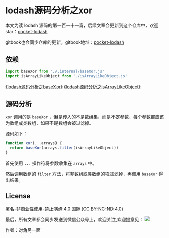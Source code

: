 # lodash源码分析之xor

本文为读 lodash 源码的第一百一十一篇，后续文章会更新到这个仓库中，欢迎 star：[pocket-lodash](https://github.com/yeyuqiudeng/pocket-lodash)

gitbook也会同步仓库的更新，gitbook地址：[pocket-lodash](https://www.gitbook.com/book/yeyuqiudeng/pocket-lodash/details)

## 依赖

```javascript
import baseXor from './.internal/baseXor.js'
import isArrayLikeObject from './isArrayLikeObject.js'
```
[《lodash源码分析之baseXor》](internal/baseXor.md)
[《lodash源码分析之isArrayLikeObject》](isArrayLikeObject.md)

## 源码分析

`xor` 调用的是 `baseXor` ，但是传入的不是数组集，而是不定参数，每个参数都应该为数组或类数组，如果不是数组会被过滤掉。

源码如下：

```javascript
function xor(...arrays) {
  return baseXor(arrays.filter(isArrayLikeObject))
}
```

首先使用 `...` 操作符将参数收集在 `arrays` 中。

然后调用数组的 `filter` 方法，将非数组或类数组的项过滤掉，再调用 `baseXor` 得出结果。

## License

[署名-非商业性使用-禁止演绎 4.0 国际 (CC BY-NC-ND 4.0)](http://creativecommons.org/licenses/by-nc-nd/4.0/)

最后，所有文章都会同步发送到微信公众号上，欢迎关注,欢迎提意见：  ![](https://raw.githubusercontent.com/yeyuqiudeng/resource/master/images/qrcode_front-end-article.jpg) 

作者：对角另一面 